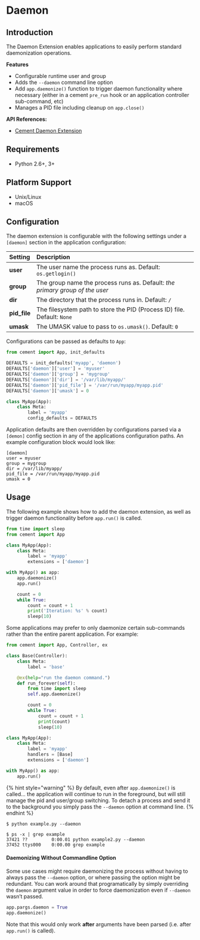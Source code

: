 # Daemon

## Introduction

The Daemon Extension enables applications to easily perform standard daemonization operations.

**Features**

* Configurable runtime user and group
* Adds the `--daemon` command line option
* Add `app.daemonize()` function to trigger daemon functionality where necessary \(either in a cement `pre_run` hook or an application controller sub-command, etc\)
* Manages a PID file including cleanup on `app.close()`

**API References:**

* [Cement Daemon Extension](https://cement.readthedocs.io/en/3.0/api/ext/ext_daemon/)

## Requirements

* Python 2.6+, 3+

## Platform Support

* Unix/Linux
* macOS

## Configuration

The daemon extension is configurable with the following settings under a `[daemon]` section in the application configuration:

| Setting | **Description** |
| :--- | :--- |
| **user** | The user name the process runs as.  Default: `os.getlogin()` |
| **group** | The group name the process runs as. Default: _the primary group of the user_ |
| **dir** | The directory that the process runs in.  Default: `/` |
| **pid\_file** | The filesystem path to store the PID \(Process ID\) file.  Default: `None` |
| **umask** | The UMASK value to pass to `os.umask()`.  Default: `0` |



Configurations can be passed as defaults to `App`:

```python
from cement import App, init_defaults

DEFAULTS = init_defaults('myapp', 'daemon')
DEFAULTS['daemon']['user'] = 'myuser'
DEFAULTS['daemon']['group'] = 'mygroup'
DEFAULTS['daemon']['dir'] = '/var/lib/myapp/'
DEFAULTS['daemon']['pid_file'] = '/var/run/myapp/myapp.pid'
DEFAULTS['daemon']['umask'] = 0

class MyApp(App):
    class Meta:
        label = 'myapp'
        config_defaults = DEFAULTS
```

Application defaults are then overridden by configurations parsed via a `[demon]` config section in any of the applications configuration paths. An example configuration block would look like:

```text
[daemon]
user = myuser
group = mygroup
dir = /var/lib/myapp/
pid_file = /var/run/myapp/myapp.pid
umask = 0
```

## Usage

The following example shows how to add the daemon extension, as well as trigger daemon functionality before `app.run()` is called.

```python
from time import sleep
from cement import App

class MyApp(App):
    class Meta:
        label = 'myapp'
        extensions = ['daemon']

with MyApp() as app:
    app.daemonize()
    app.run()

    count = 0
    while True:
        count = count + 1
        print('Iteration: %s' % count)
        sleep(10)
```



Some applications may prefer to only daemonize certain sub-commands rather than the entire parent application. For example:

```python
from cement import App, Controller, ex

class Base(Controller):
    class Meta:
        label = 'base'

    @ex(help="run the daemon command.")
    def run_forever(self):
        from time import sleep
        self.app.daemonize()

        count = 0
        while True:
            count = count + 1
            print(count)
            sleep(10)

class MyApp(App):
    class Meta:
        label = 'myapp'
        handlers = [Base]
        extensions = ['daemon']

with MyApp() as app:
    app.run()
```

{% hint style="warning" %}
By default, even after `app.daemonize()` is called… the application will continue to run in the foreground, but will still manage the pid and user/group switching. To detach a process and send it to the background you simply pass the `--daemon` option at command line.
{% endhint %}

```text
$ python example.py --daemon

$ ps -x | grep example
37421 ??         0:00.01 python example2.py --daemon
37452 ttys000    0:00.00 grep example
```

#### Daemonizing Without Commandline Option

Some use cases might require daemonizing the process without having to always pass the `--daemon` option, or where passing the option might be redundant. You can work around that programatically by simply overriding the `daemon` argument value in order to force daemonization even if `--daemon` wasn’t passed.

```python
app.pargs.daemon = True
app.daemonize()
```

Note that this would only work **after** arguments have been parsed \(i.e. after `app.run()` is called\).

